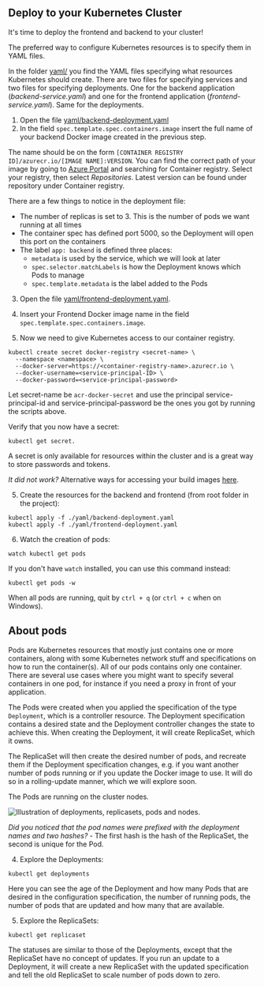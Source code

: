 ## Deploy to your Kubernetes Cluster

It's time to deploy the frontend and backend to your cluster!

The preferred way to configure Kubernetes resources is to specify them in YAML files.

In the folder [yaml/](https://github.com/pingrid/nrk-kubernetes-intro/blob/master/yaml) you find the YAML files specifying what resources Kubernetes should create.
There are two files for specifying services and two files for specifying deployments. One for the backend application (*backend-service.yaml*) and one for the frontend application (*frontend-service.yaml*).
Same for the deployments.

1. Open the file [yaml/backend-deployment.yaml](https://github.com/pingrid/nrk-kubernetes-intro/blob/master/yaml/backend-deployment.yaml)
2. In the field `spec.template.spec.containers.image` insert the full name of your backend Docker image created in the previous step. 

The name should be on the form `[CONTAINER REGISTRY ID]/azurecr.io/[IMAGE NAME]:VERSION`. 
You can find the correct path of your image by going to [Azure Portal](https://portal.azure.com/) and searching for Container registry. Select your registry, then select *Repositories*. Latest version can be found under repository under Container registry. 
 
There are a few things to notice in the deployment file:
- The number of replicas is set to 3. This is the number of pods we want running at all times
- The container spec has defined port 5000, so the Deployment will open this port on the containers
- The label `app: backend` is defined three places:
  - `metadata` is used by the service, which we will look at later
  - `spec.selector.matchLabels` is how the Deployment knows which Pods to manage
  - `spec.template.metadata` is the label added to the Pods
  
3. Open the file [yaml/frontend-deployment.yaml](https://github.com/pingrid/nrk-kubernetes-intro/blob/master/yaml/frontend-deployment.yaml). 
4. Insert your Frontend Docker image name in the field `spec.template.spec.containers.image`.  

5. Now we need to give Kubernetes access to our container registry. 


```
kubectl create secret docker-registry <secret-name> \
  --namespace <namespace> \
  --docker-server=https://<container-registry-name>.azurecr.io \
  --docker-username=<service-principal-ID> \
  --docker-password=<service-principal-password>
  ```
  
Let secret-name be `acr-docker-secret` and use the principal service-principal-id and service-principal-password be the ones you got by running the scripts above.

Verify that you now have a secret: 
```
kubectl get secret. 
``` 

A secret is only available for resources within the cluster and is a great way to store passwords and tokens. 




*It did not work?*  Alternative ways for accessing your build images [here](https://docs.microsoft.com/en-us/azure/container-registry/container-registry-auth-kubernetes).

5. Create the resources for the backend and frontend (from root folder in the project):
  
  ```
  kubectl apply -f ./yaml/backend-deployment.yaml
  kubectl apply -f ./yaml/frontend-deployment.yaml
  ```

6. Watch the creation of pods:
  
  ```
  watch kubectl get pods
  ```

  If you don't have `watch` installed, you can use this command instead:
  
  ```
  kubectl get pods -w
  ```

  When all pods are running, quit by `ctrl + q` (or `ctrl + c` when on Windows).

## About pods 

Pods are Kubernetes resources that mostly just contains one or more containers,
along with some Kubernetes network stuff and specifications on how to run the container(s).
All of our pods contains only one container. There are several use cases where you might want to specify several
containers in one pod, for instance if you need a proxy in front of your application.

The Pods were created when you applied the specification of the type `Deployment`, which is a controller resource. 
The Deployment specification contains a desired state and the Deployment controller changes the state to achieve this.
When creating the Deployment, it will create ReplicaSet, which it owns.

The ReplicaSet will then create the desired number of pods, and recreate them if the Deployment specification changes,
e.g. if you want another number of pods running or if you update the Docker image to use.
It will do so in a rolling-update manner, which we will explore soon.

The Pods are running on the cluster nodes. 

![Illustration of deployments, replicasets, pods and nodes.](https://storage.googleapis.com/cdn.thenewstack.io/media/2017/11/07751442-deployment.png)



*Did you noticed that the pod names were prefixed with the deployment names and two hashes?* - The first hash is the hash of the ReplicaSet, the second is unique for the Pod.

4. Explore the Deployments:
  
  ```
  kubectl get deployments
  ```

Here you can see the age of the Deployment and how many Pods that are desired in the configuration specification,
the number of running pods, the number of pods that are updated and how many that are available.

5. Explore the ReplicaSets:
  
  ```
  kubectl get replicaset
  ```

The statuses are similar to those of the Deployments, except that the ReplicaSet have no concept of updates.
If you run an update to a Deployment, it will create a new ReplicaSet with the updated specification and
tell the old ReplicaSet to scale number of pods down to zero.

